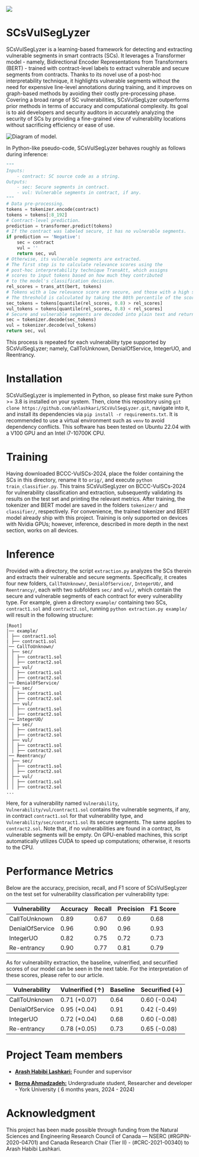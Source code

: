 ![](https://github.com/ahlashkari/SCsVulSegLyzer/blob/main/bccc.jpg)

# SCsVulSegLyzer
SCsVulSegLyzer is a learning-based framework for detecting and extracting vulnerable segments in smart contracts (SCs). It leverages a Transformer model - namely, Bidirectional Encoder Representations from Transformers (BERT) - trained with contract-level labels to extract vulnerable and secure segments from contracts. Thanks to its novel use of a post-hoc interpretability technique, it highlights vulnerable segments without the need for expensive line-level annotations during training, and it improves on graph-based methods by avoiding their costly pre-processing phase. Covering a broad range of SC vulnerabilities, SCsVulSegLyzer outperforms prior methods in terms of accuracy and computational complexity. Its goal is to aid developers and security auditors in accurately analyzing the security of SCs by providing a fine-grained view of vulnerability locations without sacrificing efficiency or ease of use.

![Diagram of model.](./model.svg)

In Python-like pseudo-code, SCsVulSegLyzer behaves roughly as follows during inference:

```python
"""
Inputs:
    - contract: SC source code as a string.
Outputs:
    - sec: Secure segments in contract.
    - vul: Vulnerable segments in contract, if any.
"""
# Data pre-processing.
tokens = tokenizer.encode(contract)
tokens = tokens[:8_192]
# Contract-level prediction.
prediction = transformer.predict(tokens)
# If the contract was labeled secure, it has no vulnerable segments.
if prediction == 'Negative':
    sec = contract
    vul = ''
    return sec, vul
# Otherwise, its vulnerable segments are extracted.
# The first step is to calculate relevance scores using the
# post-hoc interpretability technique TransAtt, which assigns
# scores to input tokens based on how much they contributed
# to the model's classification decision.
rel_scores = trans_att(bert, tokens)
# Tokens with a low relevance score are secure, and those with a high score are vulnerable.
# The threshold is calculated by taking the 80th percentile of the scores.
sec_tokens = tokens[quantile(rel_scores, 0.8) > rel_scores]
vul_tokens = tokens[quantile(rel_scores, 0.8) < rel_scores]
# Secure and vulnerable segments are decoded into plain text and returned.
sec = tokenizer.decode(sec_tokens)
vul = tokenizer.decode(vul_tokens)
return sec, vul
```

This process is repeated for each vulnerability type supported by SCsVulSegLyzer; namely, CallToUnknown, DenialOfService, IntegerUO, and Reentrancy.

# Installation

SCsVulSegLyzer is implemented in Python, so please first make sure Python >= 3.8 is installed on your system. Then, clone this repository using ```git clone https://github.com/ahlashkari/SCsVulSegLyzer.git```, navigate into it, and install its dependencies via ```pip install -r requirements.txt```. It is recommended to use a virtual environment such as ```venv``` to avoid dependency conflicts. This software has been tested on Ubuntu 22.04 with a V100 GPU and an Intel i7-10700K CPU.

# Training

Having downloaded BCCC-VulSCs-2024, place the folder containing the SCs in this directory, rename it to ```orig/```, and execute ```python train_classifier.py```. This trains SCsVulSegLyzer on BCCC-VulSCs-2024 for vulnerability classification and extraction, subsequently validating its results on the test set and printing the relevant metrics. After training, the tokenizer and BERT model are saved in the folders ```tokenizer/``` and ```classifier/```, respectively. For convenience, the trained tokenizer and BERT model already ship with this project. Training is only supported on devices with Nvidia GPUs; however, inference, described in more depth in the next section, works on all devices.

# Inference

Provided with a directory, the script ```extraction.py``` analyzes the SCs therein and extracts their vulnerable and secure segments. Specifically, it creates four new folders, ```CallToUnknown/```, ```DenialOfService/```, ```IntegerUO/```, and ```Reentrancy/```, each with two subfolders ```sec/``` and ```vul/```, which contain the secure and vulnerable segments of each contract for every vulnerability type. For example, given a directory ```example/``` containing two SCs, ```contract1.sol``` and ```contract2.sol```, running ```python extraction.py example/``` will result in the following structure:

```
[Root]
│── example/
│ ├── contract1.sol
| ├── contract1.sol
│── CallToUnknown/
│ ├── sec/
│ │ ├── contract1.sol
│ │ ├── contract2.sol
│ ├── vul/
│ │ ├── contract1.sol
│ │ ├── contract2.sol
│── DenialOfService/
│ ├── sec/
│ │ ├── contract1.sol
│ │ ├── contract2.sol
│ ├── vul/
│ │ ├── contract1.sol
│ │ ├── contract2.sol
│── IntegerUO/
│ ├── sec/
│ │ ├── contract1.sol
│ │ ├── contract2.sol
│ ├── vul/
│ │ ├── contract1.sol
│ │ ├── contract2.sol
│── Reentrancy/
│ ├── sec/
│ │ ├── contract1.sol
│ │ ├── contract2.sol
│ ├── vul/
│ │ ├── contract1.sol
│ │ ├── contract2.sol
...
```

Here, for a vulnerability named ```Vulnerability```, ```Vulnerability/vul/contract1.sol``` contains the vulnerable segments, if any, in contract ```contract1.sol``` for that vulnerability type, and ```Vulnerability/sec/contract1.sol``` its secure segments. The same applies to ```contract2.sol```. Note that, if no vulnerabilities are found in a contract, its vulnerable segments will be empty. On GPU-enabled machines, this script automatically utilizes CUDA to speed up computations; otherwise, it resorts to the CPU.

# Performance Metrics

Below are the accuracy, precision, recall, and F1 score of SCsVulSegLyzer on the test set for vulnerability classification per vulnerability type:

| Vulnerability     | Accuracy | Recall | Precision | F1 Score |
|------------------|----------|--------|-----------|----------|
| CallToUnknown   | 0.89     | 0.67   | 0.69      | 0.68     |
| DenialOfService | 0.96     | 0.90   | 0.96      | 0.93     |
| IntegerUO       | 0.82     | 0.75   | 0.72      | 0.73     |
| Re-entrancy     | 0.90     | 0.77   | 0.81      | 0.79     |

As for vulnerability extraction, the baseline, vulnerified, and securified scores of our model can be seen in the next table. For the interpretation of these scores, please refer to our article.

| Vulnerability    | Vulnerified (↑) | Baseline | Securified (↓) |
|-----------------|----------------|----------|----------------|
| CallToUnknown   | 0.71 (+0.07)    | 0.64     | 0.60 (-0.04)   |
| DenialOfService | 0.95 (+0.04)    | 0.91     | 0.42 (-0.49)   |
| IntegerUO       | 0.72 (+0.04)    | 0.68     | 0.60 (-0.08)   |
| Re-entrancy     | 0.78 (+0.05)    | 0.73     | 0.65 (-0.08)   |


# Project Team members

* [**Arash Habibi Lashkari:**](http://ahlashkari.com/index.asp) Founder and supervisor

* [**Borna Ahmadzadeh:**](https://github.com/BobMcDear) Undergraduate student, Researcher and developer - York University ( 6 months years, 2024 - 2024)


# Acknowledgment

This project has been made possible through funding from the Natural Sciences and Engineering Research Council of Canada — NSERC (#RGPIN-2020-04701) and Canada Research Chair (Tier II) - (#CRC-2021-00340) to Arash Habibi Lashkari.

